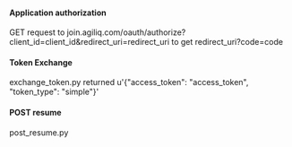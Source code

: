 #### Application authorization

GET request to join.agiliq.com/oauth/authorize?client_id=client_id&redirect_uri=redirect_uri to get 
redirect_uri?code=code

#### Token Exchange

exchange_token.py returned u'{"access_token": "access_token", "token_type": "simple"}'

#### POST resume

post_resume.py